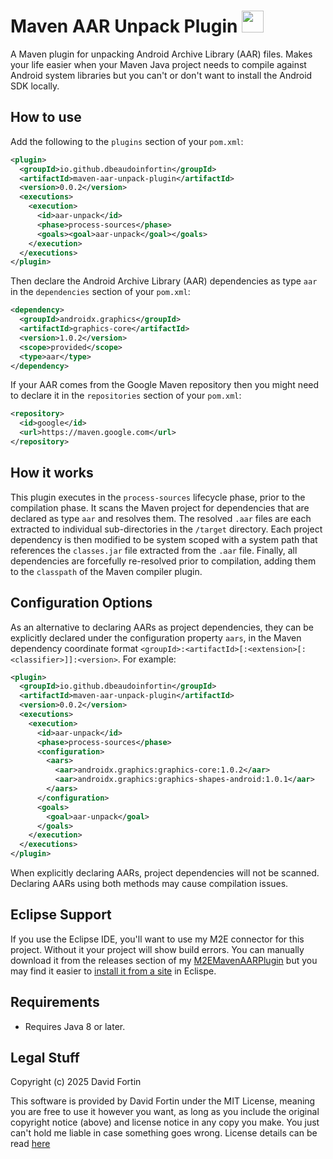 # Maven AAR Unpack Plugin <img src="https://github.com/user-attachments/assets/eea7abc2-47ec-44ac-8d8a-c88cbb56af4f" height="35"/>

A Maven plugin for unpacking Android Archive Library (AAR) files. Makes your life easier when your Maven Java project needs to compile against Android system libraries but you can't or don't want to install the Android SDK locally.

## How to use

Add the following to the `plugins` section of your `pom.xml`:

```xml
<plugin>
  <groupId>io.github.dbeaudoinfortin</groupId>
  <artifactId>maven-aar-unpack-plugin</artifactId>
  <version>0.0.2</version>
  <executions>
    <execution>
      <id>aar-unpack</id>
      <phase>process-sources</phase>
      <goals><goal>aar-unpack</goal></goals>
    </execution>
  </executions>    
</plugin>
```

Then declare the Android Archive Library (AAR) dependencies as type `aar` in the `dependencies` section of your `pom.xml`:

```xml
<dependency>
  <groupId>androidx.graphics</groupId>
  <artifactId>graphics-core</artifactId>
  <version>1.0.2</version>
  <scope>provided</scope>
  <type>aar</type>
</dependency>
```

If your AAR comes from the Google Maven repository then you might need to declare it in the `repositories` section of your `pom.xml`:

```xml
<repository>
  <id>google</id>
  <url>https://maven.google.com</url>
</repository>
```

## How it works

This plugin executes in the `process-sources` lifecycle phase, prior to the compilation phase. It scans the Maven project for dependencies that are declared as type `aar` and resolves them. The resolved `.aar` files are each extracted to individual sub-directories in the `/target` directory. Each project dependency is then modified to be system scoped with a system path that references the `classes.jar` file extracted from the `.aar` file. Finally, all dependencies are forcefully re-resolved prior to compilation, adding them to the `classpath` of the Maven compiler plugin.

## Configuration Options

As an alternative to declaring AARs as project dependencies, they can be explicitly declared under the configuration property `aars`, in the Maven dependency coordinate format `<groupId>:<artifactId>[:<extension>[:<classifier>]]:<version>`. For example:

```xml
<plugin>
  <groupId>io.github.dbeaudoinfortin</groupId>
  <artifactId>maven-aar-unpack-plugin</artifactId>
  <version>0.0.2</version>
  <executions>
    <execution>
      <id>aar-unpack</id>
      <phase>process-sources</phase>
      <configuration>
        <aars>
          <aar>androidx.graphics:graphics-core:1.0.2</aar>
          <aar>androidx.graphics:graphics-shapes-android:1.0.1</aar>
        </aars>
      </configuration>
      <goals>
        <goal>aar-unpack</goal>
      </goals>
    </execution>
  </executions>
</plugin>
```
When explicitly declaring AARs, project dependencies will not be scanned. Declaring AARs using both methods may cause compilation issues.

## Eclipse Support

If you use the Eclipse IDE, you'll want to use my M2E connector for this project. Without it your project will show build errors. You can manually download it from the releases section of my [M2EMavenAARPlugin](https://github.com/dbeaudoinfortin/M2EMavenAARPlugin/) but you may find it easier to [install it from a site](https://github.com/dbeaudoinfortin/M2EMavenAARPlugin/blob/main/README.md#how-to-install) in Eclispe. 

## Requirements

- Requires Java 8 or later.

## Legal Stuff

Copyright (c) 2025 David Fortin

This software is provided by David Fortin under the MIT License, meaning you are free to use it however you want, as long as you include the original copyright notice (above) and license notice in any copy you make. You just can't hold me liable in case something goes wrong. License details can be read [here](https://github.com/dbeaudoinfortin/MavenAARUnpackPlugin?tab=MIT-1-ov-file)
